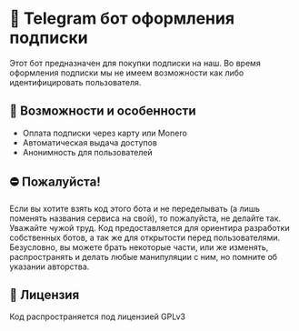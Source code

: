 # 🤖 Telegram бот оформления подписки  
Этот бот предназначен для покупки подписки на наш. Во время оформления подписки мы не имеем возможности как либо идентифицировать пользователя. 

## 📌 Возможности и особенности  
- Оплата подписки через карту или Monero
- Автоматическая выдача доступов
- Анонимность для пользователей

## ⛔ Пожалуйста!
Если вы хотите взять код этого бота и не переделывать (а лишь поменять названия сервиса на свой), то пожалуйста, не делайте так. Уважайте чужой труд. Код предоставляется для ориентира разработки собственных ботов, а так же для открытости перед пользователями. Безусловно, вы можете брать некоторые части, или же изменять, распространять и делать любые манипуляции с ним, но помните об указании авторства.

## 📜 Лицензия
Код распространяется под лицензией GPLv3
